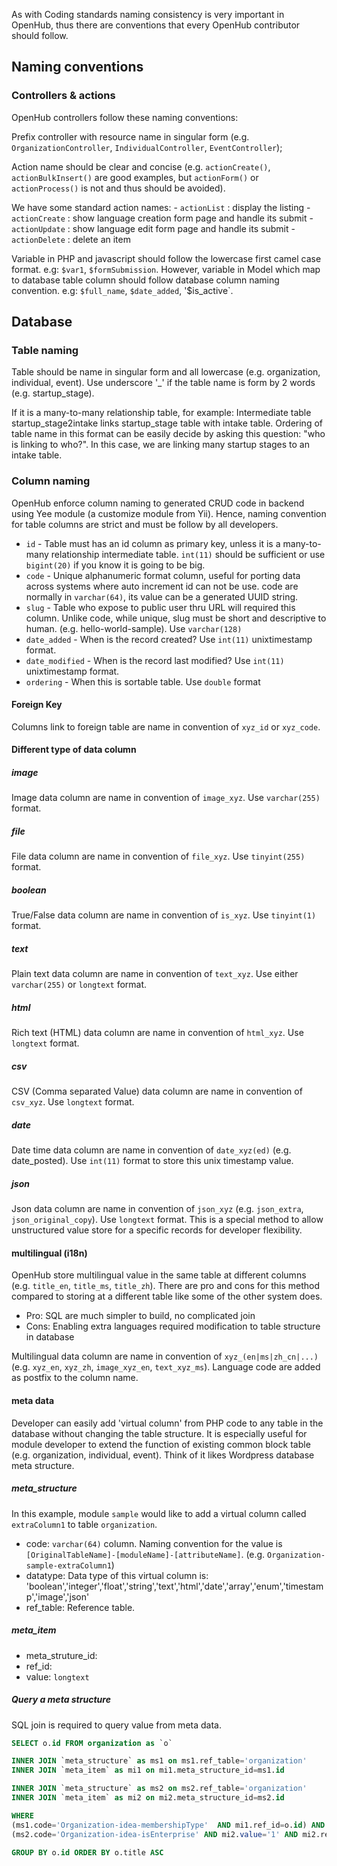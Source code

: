 As with Coding standards naming consistency is very important in OpenHub, thus there are conventions that every OpenHub contributor should follow.

## Naming conventions

### Controllers & actions
OpenHub controllers follow these naming conventions:

Prefix controller with resource name in singular form (e.g. `OrganizationController`, `IndividualController`, `EventController`);

Action name should be clear and concise (e.g. `actionCreate()`, `actionBulkInsert()` are good examples, but `actionForm()` or `actionProcess()` is not and thus should be avoided).

We have some standard action names: - `actionList` : display the listing - `actionCreate` : show language creation form page and handle its submit - `actionUpdate` : show language edit form page and handle its submit - `actionDelete` : delete an item

Variable in PHP and javascript should follow the lowercase first camel case format. e.g: `$var1`, `$formSubmission`. However, variable in Model which map to database table column should follow database column naming convention. e.g: `$full_name`, `$date_added`, '$is_active`.

## Database
### Table naming
Table should be name in singular form and all lowercase (e.g. organization, individual, event). Use underscore '_' if the table name is form by 2 words (e.g. startup_stage).

If it is a many-to-many relationship table, for example:
Intermediate table startup_stage2intake links startup_stage table with intake table. Ordering of table name in this format can be easily decide by asking this question: "who is linking to who?". In this case, we are linking many startup stages to an intake table. 

### Column naming
OpenHub enforce column naming to generated CRUD code in backend using Yee module (a customize module from Yii). Hence, naming convention for table columns are strict and must be follow by all developers.

  * `id` - Table must has an id column as primary key, unless it is a many-to-many relationship intermediate table. `int(11)` should be sufficient or use `bigint(20)` if you know it is going to be big.
  * `code` - Unique alphanumeric format column, useful for porting data across systems where auto increment id can not be use. code are normally in `varchar(64)`, its value can be a generated UUID string.
  * `slug` - Table who expose to public user thru URL will required this column. Unlike code, while unique, slug must be short and descriptive to human. (e.g. hello-world-sample). Use `varchar(128)`
  * `date_added` - When is the record created? Use `int(11)` unixtimestamp format.
  * `date_modified` - When is the record last modified? Use `int(11)` unixtimestamp format.
  * `ordering` - When this is sortable table. Use `double` format
#### Foreign Key
Columns link to foreign table are name in convention of `xyz_id` or `xyz_code`.

#### Different type of data column
##### image
Image data column are name in convention of `image_xyz`. Use `varchar(255)` format.
##### file
File data column are name in convention of `file_xyz`. Use `tinyint(255)` format.
##### boolean
True/False data column are name in convention of `is_xyz`. Use `tinyint(1)` format.
##### text 
Plain text data column are name in convention of `text_xyz`. Use either `varchar(255)` or `longtext` format.
##### html
Rich text (HTML) data column are name in convention of `html_xyz`. Use `longtext` format.
##### csv
CSV (Comma separated Value) data column are name in convention of `csv_xyz`. Use `longtext` format.
##### date
Date time data column are name in convention of `date_xyz(ed)` (e.g. date_posted). Use `int(11)` format to store this unix timestamp value.
##### json
Json data column are name in convention of `json_xyz` (e.g. `json_extra`, `json_original_copy`). Use `longtext` format. This is a special method to allow unstructured value store for a specific records for developer flexibility. 

#### multilingual (i18n)
OpenHub store multilingual value in the same table at different columns (e.g. `title_en`, `title_ms`, `title_zh`). There are pro and cons for this method compared to storing at a different table like some of the other system does. 
  * Pro: SQL are much simpler to build, no complicated join
  * Cons: Enabling extra languages required modification to table structure in database

Multilingual data column are name in convention of `xyz_(en|ms|zh_cn|...)` (e.g. `xyz_en`, `xyz_zh`, `image_xyz_en`, `text_xyz_ms`). Language code are added as postfix to the column name.

#### meta data
Developer can easily add 'virtual column' from PHP code to any table in the database without changing the table structure. It is especially useful for module developer to extend the function of existing common block table (e.g. organization, individual, event). Think of it likes Wordpress database meta structure.

##### meta_structure
In this example, module `sample` would like to add a virtual column called `extraColumn1` to table `organization`.

  * code: `varchar(64)` column. Naming convention for the value is `[OriginalTableName]-[moduleName]-[attributeName]`. (e.g. `Organization-sample-extraColumn1`)
  * datatype: Data type of this virtual column is: 'boolean','integer','float','string','text','html','date','array','enum','timestamp','image','json'
  * ref_table: Reference table.

##### meta_item
  * meta_struture_id:
  * ref_id:
  * value: `longtext`

##### Query a meta structure
SQL join is required to query value from meta data.

```sql
SELECT o.id FROM organization as `o` 

INNER JOIN `meta_structure` as ms1 on ms1.ref_table='organization'
INNER JOIN `meta_item` as mi1 on mi1.meta_structure_id=ms1.id

INNER JOIN `meta_structure` as ms2 on ms2.ref_table='organization'
INNER JOIN `meta_item` as mi2 on mi2.meta_structure_id=ms2.id

WHERE  
(ms1.code='Organization-idea-membershipType'  AND mi1.ref_id=o.id) AND 
(ms2.code='Organization-idea-isEnterprise' AND mi2.value='1' AND mi2.ref_id=o.id) 

GROUP BY o.id ORDER BY o.title ASC
```